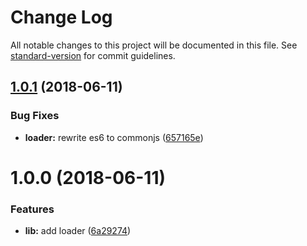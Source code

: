 # Change Log

All notable changes to this project will be documented in this file. See [standard-version](https://github.com/conventional-changelog/standard-version) for commit guidelines.

<a name="1.0.1"></a>
## [1.0.1](https://github.com/ruslankhh/tumblr-theme-loader/compare/v1.0.0...v1.0.1) (2018-06-11)


### Bug Fixes

* **loader:** rewrite es6 to commonjs ([657165e](https://github.com/ruslankhh/tumblr-theme-loader/commit/657165e))



<a name="1.0.0"></a>
# 1.0.0 (2018-06-11)


### Features

* **lib:** add loader ([6a29274](https://github.com/ruslankhh/tumblr-theme-loader/commit/6a29274))

